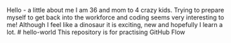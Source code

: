Hello - a little about me I am 36 and mom to 4 crazy kids. Trying to prepare myself to get back into the workforce and coding seems very interesting to me! Although I feel like a dinosaur it is exciting, new and hopefully I learn a lot. # hello-world
This repository is for practising GitHub Flow
